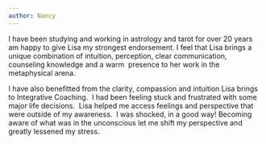 ```yaml
---
author: Nancy
---
```

I have been studying and working in astrology and tarot for over 20 years am happy to give Lisa my strongest endorsement. I feel that Lisa brings a unique combination of intuition, perception, clear communication, counseling knowledge and a warm &nbsp;presence to her work in the metaphysical arena.

I have also benefitted from the clarity, compassion and intuition Lisa brings to Integrative Coaching.&nbsp; I had been feeling stuck and frustrated with some major life decisions.&nbsp; Lisa helped me access feelings and perspective that were outside of my awareness.&nbsp; I was shocked, in a good way! Becoming aware of what was in the unconscious let me shift my perspective and greatly lessened my stress.&nbsp;&nbsp;